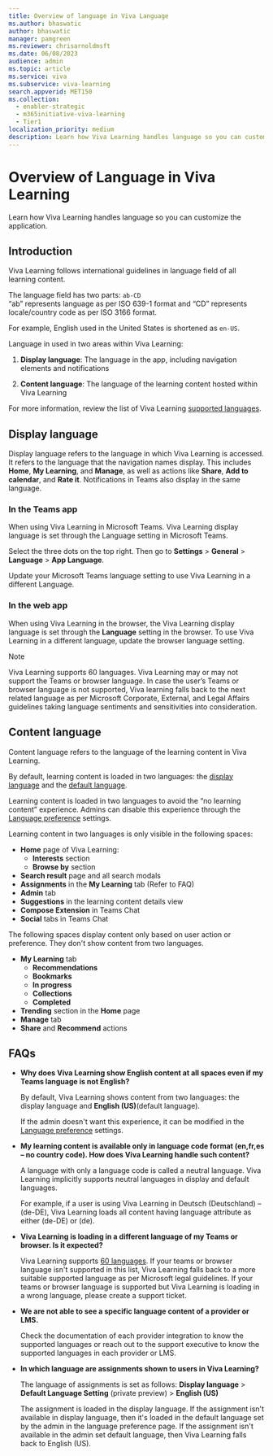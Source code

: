 ```yaml
---
title: Overview of language in Viva Language 
ms.author: bhaswatic
author: bhaswatic
manager: pamgreen
ms.reviewer: chrisarnoldmsft
ms.date: 06/08/2023
audience: admin
ms.topic: article
ms.service: viva
ms.subservice: viva-learning
search.appverid: MET150
ms.collection:
  - enabler-strategic
  - m365initiative-viva-learning
  - Tier1
localization_priority: medium
description: Learn how Viva Learning handles language so you can customize the application.
---
```


# Overview of Language in Viva Learning

Learn how Viva Learning handles language so you can customize the application.

## Introduction

Viva Learning follows international guidelines in language field of all learning content.

The language field has two parts: `ab-CD`  
“ab” represents language as per ISO 639-1 format and “CD” represents locale/country code as per ISO 3166 format.

For example, English used in the United States is shortened as `en-US`.

Language in used in two areas within Viva Learning:

1. **Display language**: The language in the app, including navigation elements and notifications

2. **Content language**: The language of the learning content hosted within Viva Learning

For more information, review the list of Viva Learning [supported languages](/viva/learning/viva-learning-supported-languages).


## Display language

Display language refers to the language in which Viva Learning is accessed. It refers to the language that the navigation names display. This includes **Home**, **My Learning**, and **Manage**, as well as actions like **Share**, **Add to calendar**, and **Rate it**. Notifications in Teams also display in the same language. 

### In the Teams app

When using Viva Learning in Microsoft Teams. Viva Learning display language is set through the Language setting in Microsoft Teams.

Select the three dots on the top right. Then go to **Settings** > **General** > **Language** > **App Language**. 

Update your Microsoft Teams language setting to use Viva Learning in a different Language.

### In the web app

When using Viva Learning in the browser, the Viva Learning display language is set through the **Language** setting in the browser. To use Viva Learning in a different language, update the browser language setting.

> [!NOTE]
> Viva Learning supports 60 languages. Viva Learning may or may not support the Teams or browser language.
> In case the user’s Teams or browser language is not supported, Viva learning falls back to the next related language as per Microsoft Corporate, External, and Legal Affairs guidelines taking language sentiments and sensitivities into consideration.

## Content language

Content language refers to the language of the learning content in Viva Learning.

By default, learning content is loaded in two languages: the [display language](#display-language) and the [default language](/viva/learning/language-preferences/#Default-language).

Learning content is loaded in two languages to avoid the “no learning content” experience. Admins can disable this experience through the [Language preference](/viva/learning/language-preferences/#displaying-content-in-default-and-user-selected-languages) settings.

Learning content in two languages is only visible in the following spaces:

- **Home** page of Viva Learning:
  - **Interests** section
  - **Browse by** section
- **Search result** page and all search modals
- **Assignments** in the **My Learning** tab (Refer to FAQ)
- **Admin** tab
- **Suggestions** in the learning content details view
- **Compose Extension** in Teams Chat
- **Social** tabs in Teams Chat

The following spaces display content only based on user action or preference. They don't show content from two languages.

- **My Learning** tab
  - **Recommendations**
  - **Bookmarks**
  - **In progress**
  - **Collections**
  - **Completed**
- **Trending** section in the **Home** page
- **Manage** tab
- **Share** and **Recommend** actions

## FAQs

- **Why does Viva Learning show English content at all spaces even if my Teams language is not English?**

    By default, Viva Learning shows content from two languages: the display language and **English (US)**(default language).

    If the admin doesn't want this experience, it can be modified in the [Language preference](/viva/learning/language-preferences/#Displaying-content-in-default-and-user-selected-languages) settings.

- **My learning content is available only in language code format (en,fr,es – no country code). How does Viva Learning handle such content?**

    A language with only a language code is called a neutral language. Viva Learning implicitly supports neutral languages in display and default languages.

    For example, if a user is using Viva Learning in Deutsch (Deutschland) – (de-DE), Viva Learning loads all content having language attribute as either (de-DE) or (de).
    
 - **Viva Learning is loading in a different language of my Teams or browser. Is it expected?**
 
    Viva Learning supports [60 languages](/viva/learning/viva-learning-supported-languages). If your teams or browser language isn't supported in this list, Viva Learning falls back to a more suitable supported language as per Microsoft legal guidelines.
    If your teams or browser language is supported but Viva Learning is loading in a wrong language, please create a support ticket.

 - **We are not able to see a specific language content of a provider or LMS.**
    
    Check the documentation of each provider integration to know the supported languages or reach out to the support executive to know the supported languages in each provider or LMS.

- **In which language are assignments shown to users in Viva Learning?**

    The language of assignments is set as follows: **Display language** > **Default Language Setting** (private preview) > **English (US)**
    
    The assignment is loaded in the display language. If the assignment isn't available in display language, then it's loaded in the default language set by the admin in the language preference page. If the assignment isn't available in the admin set default language, then Viva Learning falls back to English (US).
